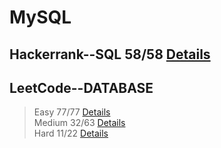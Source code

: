 
# MySQL
## Hackerrank--SQL 58/58 [Details](https://github.com/chongchong6/SQL/tree/master/HackerRank_SQL)
## LeetCode--DATABASE 
> Easy 77/77 [Details](https://github.com/chongchong6/SQL/tree/master/LeetCode/Easy)<br>
> Medium 32/63 [Details](https://github.com/chongchong6/SQL/tree/master/LeetCode/Medium)<br>
> Hard 11/22 [Details](https://github.com/chongchong6/SQL/tree/master/LeetCode/Hard)
